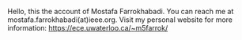 Hello, this the account of Mostafa Farrokhabadi.
You can reach me at mostafa.farrokhabadi(at)ieee.org.
Visit my personal website for more information:
https://ece.uwaterloo.ca/~m5farrok/

<!---
mfarrokhabadi/mfarrokhabadi is a ✨ special ✨ repository because its `README.md` (this file) appears on your GitHub profile.
You can click the Preview link to take a look at your changes.
--->
